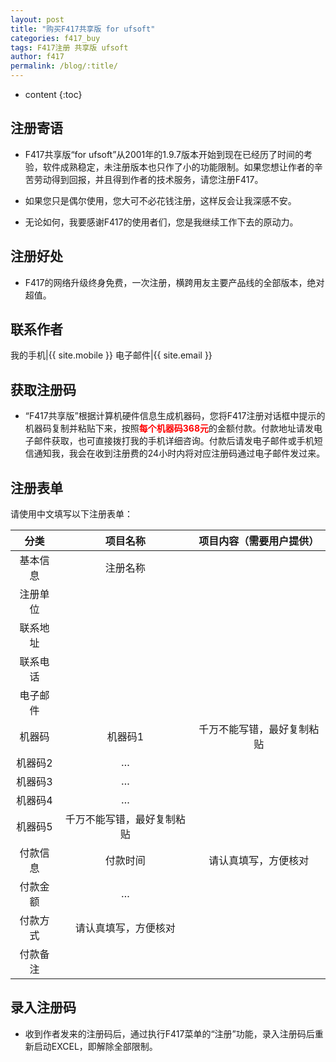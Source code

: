 ```yaml
---
layout: post
title: "购买F417共享版 for ufsoft"
categories: f417_buy
tags: F417注册 共享版 ufsoft
author: f417
permalink: /blog/:title/
---
```


* content
{:toc}

## 注册寄语

- F417共享版“for ufsoft”从2001年的1.9.7版本开始到现在已经历了时间的考验，软件成熟稳定，未注册版本也只作了小的功能限制。如果您想让作者的辛苦劳动得到回报，并且得到作者的技术服务，请您注册F417。

- 如果您只是偶尔使用，您大可不必花钱注册，这样反会让我深感不安。

- 无论如何，我要感谢F417的使用者们，您是我继续工作下去的原动力。




## 注册好处

- F417的网络升级终身免费，一次注册，横跨用友主要产品线的全部版本，绝对超值。

## 联系作者

我的手机|{{ site.mobile }}
电子邮件|{{ site.email }}

## 获取注册码

- “F417共享版”根据计算机硬件信息生成机器码，您将F417注册对话框中提示的机器码复制并粘贴下来，按照<font color="red"><b>每个机器码368元</b></font>的金额付款。付款地址请发电子邮件获取，也可直接拨打我的手机详细咨询。付款后请发电子邮件或手机短信通知我，我会在收到注册费的24小时内将对应注册码通过电子邮件发过来。

## 注册表单

请使用中文填写以下注册表单：

分类|项目名称|项目内容（需要用户提供）
:-:|:-:|:-:
基本信息|注册名称|
|注册单位|
|联系地址|
|联系电话|
|电子邮件|
机器码|机器码1|千万不能写错，最好复制粘贴
|机器码2|…
|机器码3|…
|机器码4|…
|机器码5|千万不能写错，最好复制粘贴
付款信息|付款时间|请认真填写，方便核对
|付款金额|…
|付款方式|请认真填写，方便核对
|付款备注|


## 录入注册码

- 收到作者发来的注册码后，通过执行F417菜单的“注册”功能，录入注册码后重新启动EXCEL，即解除全部限制。
